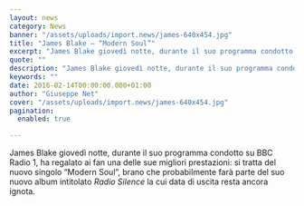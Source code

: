 ```yaml
---
layout: news
category: News
banner: "/assets/uploads/import.news/james-640x454.jpg"
title: "James Blake – “Modern Soul”"
excerpt: "James Blake giovedì notte, durante il suo programma condotto su BBC Radio 1, ha regalato ai fan una delle sue migliori prestazioni: si tratta del nuovo singolo “Modern Soul”, brano che probabilmente farà parte del suo nuovo album intitolato Radio Silence la cui data di uscita resta ancora ignota"
quote: ""
description: "James Blake giovedì notte, durante il suo programma condotto su BBC Radio 1, ha regalato ai fan una delle sue migliori prestazioni: si tratta del nuovo singolo “Modern Soul”, brano che probabilmente farà parte del suo nuovo album intitolato Radio Silence la cui data di uscita resta ancora ignota"
keywords: ""
date: 2016-02-14T00:00:00.000+01:00
author: "Giuseppe Net"
cover: "/assets/uploads/import.news/james-640x454.jpg"
pagination:
  enabled: true

---
```


[](https://hotmc.com/wp-content/uploads/2016/02/james.jpg)

James Blake giovedì notte, durante il suo programma condotto su BBC Radio 1, ha regalato ai fan una delle sue migliori prestazioni: si tratta del nuovo singolo “Modern Soul”, brano che probabilmente farà parte del suo nuovo album intitolato _Radio Silence_ la cui data di uscita resta ancora ignota.